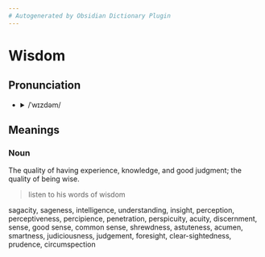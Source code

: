 ```yaml
---
# Autogenerated by Obsidian Dictionary Plugin
---
```


# Wisdom

## Pronunciation

- <details><summary>/ˈwɪzdəm/</summary><audio controls><source src="https://lex-audio.useremarkable.com/mp3/wisdom_us_1.mp3"></audio></details>

## Meanings

### Noun

The quality of having experience, knowledge, and good judgment; the quality of being wise.

> listen to his words of wisdom

sagacity, sageness, intelligence, understanding, insight, perception, perceptiveness, percipience, penetration, perspicuity, acuity, discernment, sense, good sense, common sense, shrewdness, astuteness, acumen, smartness, judiciousness, judgement, foresight, clear-sightedness, prudence, circumspection


